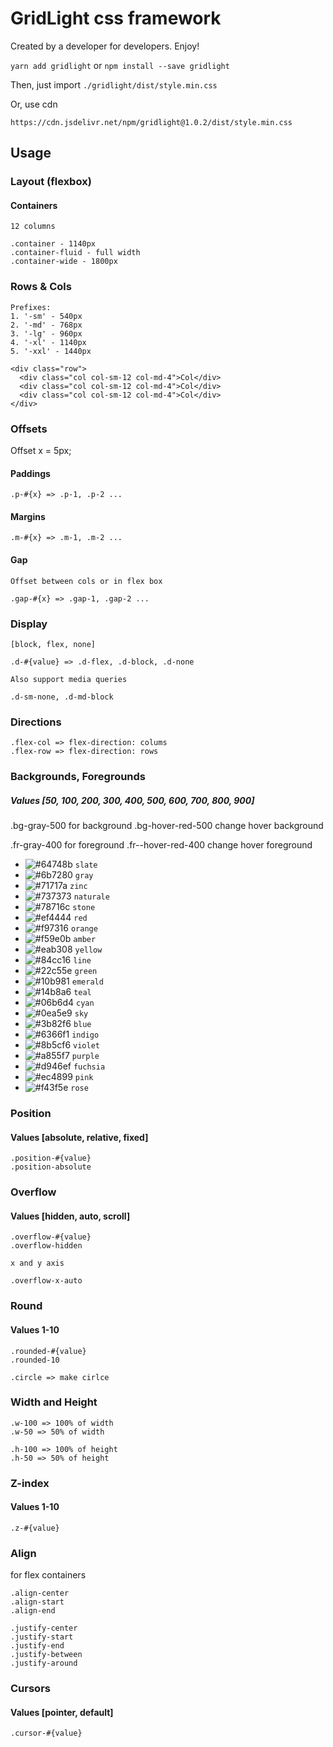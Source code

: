 # GridLight css framework

Created by a developer for developers. Enjoy!

` yarn add gridlight ` or
` npm install --save gridlight `

Then, just import  `./gridlight/dist/style.min.css`

Or, use cdn

`https://cdn.jsdelivr.net/npm/gridlight@1.0.2/dist/style.min.css`

## Usage

### Layout (flexbox)
#### Containers

```
12 columns

.container - 1140px
.container-fluid - full width
.container-wide - 1800px
```

### Rows & Cols
```
Prefixes:
1. '-sm' - 540px
2. '-md' - 768px
3. '-lg' - 960px
4. '-xl' - 1140px
5. '-xxl' - 1440px

<div class="row">
  <div class="col col-sm-12 col-md-4">Col</div>
  <div class="col col-sm-12 col-md-4">Col</div>
  <div class="col col-sm-12 col-md-4">Col</div>
</div>
```

### Offsets
Offset x = 5px;
#### Paddings
```
.p-#{x} => .p-1, .p-2 ...
```
#### Margins
```
.m-#{x} => .m-1, .m-2 ...

```
#### Gap
```
Offset between cols or in flex box

.gap-#{x} => .gap-1, .gap-2 ...

```

### Display
```
[block, flex, none]

.d-#{value} => .d-flex, .d-block, .d-none

Also support media queries

.d-sm-none, .d-md-block
```

### Directions
```
.flex-col => flex-direction: colums
.flex-row => flex-direction: rows
```

### Backgrounds, Foregrounds
##### Values [50, 100, 200, 300, 400, 500, 600, 700, 800, 900]
.bg-gray-500 for background
.bg-hover-red-500 change hover background

.fr-gray-400 for foreground
.fr--hover-red-400 change hover foreground
- ![#64748b](https://via.placeholder.com/15/64748b/000000?text=+) `slate`
- ![#6b7280](https://via.placeholder.com/15/6b7280/000000?text=+) `gray`
- ![#71717a](https://via.placeholder.com/15/71717a/000000?text=+) `zinc`
- ![#737373](https://via.placeholder.com/15/737373/000000?text=+) `naturale`
- ![#78716c](https://via.placeholder.com/15/78716c/000000?text=+) `stone`
- ![#ef4444](https://via.placeholder.com/15/ef4444/000000?text=+) `red`
- ![#f97316](https://via.placeholder.com/15/f97316/000000?text=+) `orange`
- ![#f59e0b](https://via.placeholder.com/15/f59e0b/000000?text=+) `amber`
- ![#eab308](https://via.placeholder.com/15/eab308/000000?text=+) `yellow`
- ![#84cc16](https://via.placeholder.com/15/84cc16/000000?text=+) `line`
- ![#22c55e](https://via.placeholder.com/15/22c55e/000000?text=+) `green`
- ![#10b981](https://via.placeholder.com/15/10b981/000000?text=+) `emerald`
- ![#14b8a6](https://via.placeholder.com/15/14b8a6/000000?text=+) `teal`
- ![#06b6d4](https://via.placeholder.com/15/06b6d4/000000?text=+) `cyan`
- ![#0ea5e9](https://via.placeholder.com/15/0ea5e9/000000?text=+) `sky`
- ![#3b82f6](https://via.placeholder.com/15/3b82f6/000000?text=+) `blue`
- ![#6366f1](https://via.placeholder.com/15/6366f1/000000?text=+) `indigo`
- ![#8b5cf6](https://via.placeholder.com/15/8b5cf6/000000?text=+) `violet`
- ![#a855f7](https://via.placeholder.com/15/a855f7/000000?text=+) `purple`
- ![#d946ef](https://via.placeholder.com/15/d946ef/000000?text=+) `fuchsia`
- ![#ec4899](https://via.placeholder.com/15/ec4899/000000?text=+) `pink`
- ![#f43f5e](https://via.placeholder.com/15/f43f5e/000000?text=+) `rose`

### Position
#### Values [absolute, relative, fixed]
```
.position-#{value}
.position-absolute
```

### Overflow
#### Values [hidden, auto, scroll]
```
.overflow-#{value}
.overflow-hidden

x and y axis

.overflow-x-auto
```

### Round
#### Values 1-10
```
.rounded-#{value}
.rounded-10

.circle => make cirlce
```

### Width and Height
```
.w-100 => 100% of width
.w-50 => 50% of width

.h-100 => 100% of height
.h-50 => 50% of height
```

### Z-index
#### Values 1-10
```
.z-#{value}
```

### Align
for flex containers
```
.align-center
.align-start
.align-end

.justify-center
.justify-start
.justify-end
.justify-between
.justify-around
```

### Cursors
#### Values [pointer, default]
```
.cursor-#{value}
```